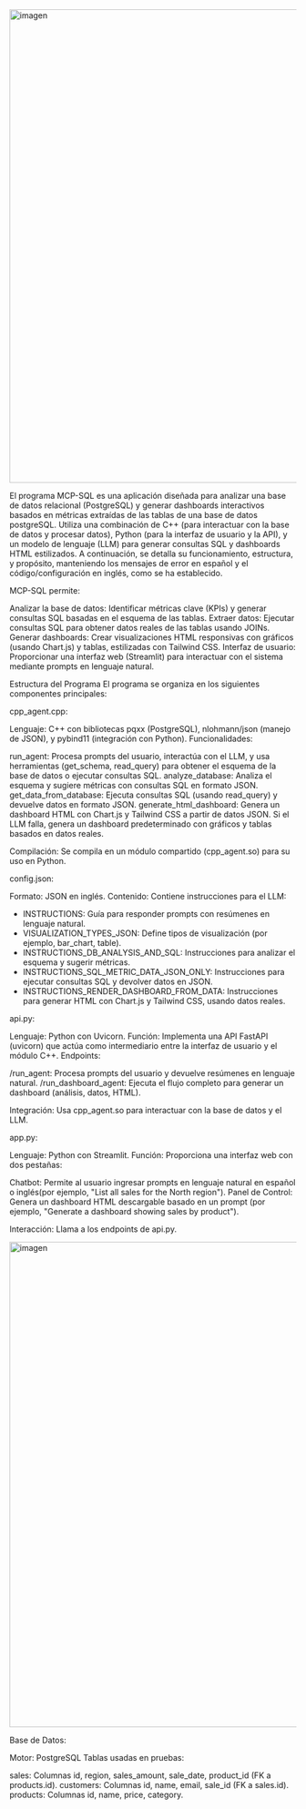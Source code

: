 <img width="1373" height="832" alt="imagen" src="https://github.com/user-attachments/assets/c35d8662-2dfc-4827-8467-2ab832c42210" />

El programa MCP-SQL es una aplicación diseñada para analizar una base de datos relacional (PostgreSQL) y generar dashboards interactivos basados en métricas extraídas de las tablas de una base de datos postgreSQL. Utiliza una combinación de C++ (para interactuar con la base de datos y procesar datos), Python (para la interfaz de usuario y la API), y un modelo de lenguaje (LLM) para generar consultas SQL y dashboards HTML estilizados. A continuación, se detalla su funcionamiento, estructura, y propósito, manteniendo los mensajes de error en español y el código/configuración en inglés, como se ha establecido.

MCP-SQL permite:

Analizar la base de datos: Identificar métricas clave (KPIs) y generar consultas SQL basadas en el esquema de las tablas.
Extraer datos: Ejecutar consultas SQL para obtener datos reales de las tablas usando JOINs.
Generar dashboards: Crear visualizaciones HTML responsivas con gráficos (usando Chart.js) y tablas, estilizadas con Tailwind CSS.
Interfaz de usuario: Proporcionar una interfaz web (Streamlit) para interactuar con el sistema mediante prompts en lenguaje natural.

Estructura del Programa
El programa se organiza en los siguientes componentes principales:

cpp_agent.cpp:

Lenguaje: C++ con bibliotecas pqxx (PostgreSQL), nlohmann/json (manejo de JSON), y pybind11 (integración con Python).
Funcionalidades:

run_agent: Procesa prompts del usuario, interactúa con el LLM, y usa herramientas (get_schema, read_query) para obtener el esquema de la base de datos o ejecutar consultas SQL.
analyze_database: Analiza el esquema y sugiere métricas con consultas SQL en formato JSON.
get_data_from_database: Ejecuta consultas SQL (usando read_query) y devuelve datos en formato JSON.
generate_html_dashboard: Genera un dashboard HTML con Chart.js y Tailwind CSS a partir de datos JSON. Si el LLM falla, genera un dashboard predeterminado con gráficos y tablas basados en datos reales.


Compilación: Se compila en un módulo compartido (cpp_agent.so) para su uso en Python.


config.json:

Formato: JSON en inglés.
Contenido: Contiene instrucciones para el LLM:

- INSTRUCTIONS: Guía para responder prompts con resúmenes en lenguaje natural.
- VISUALIZATION_TYPES_JSON: Define tipos de visualización (por ejemplo, bar_chart, table).
- INSTRUCTIONS_DB_ANALYSIS_AND_SQL: Instrucciones para analizar el esquema y sugerir métricas.
- INSTRUCTIONS_SQL_METRIC_DATA_JSON_ONLY: Instrucciones para ejecutar consultas SQL y devolver datos en JSON.
- INSTRUCTIONS_RENDER_DASHBOARD_FROM_DATA: Instrucciones para generar HTML con Chart.js y Tailwind CSS, usando datos reales.


api.py:

Lenguaje: Python con Uvicorn.
Función: Implementa una API FastAPI (uvicorn) que actúa como intermediario entre la interfaz de usuario y el módulo C++.
Endpoints:

/run_agent: Procesa prompts del usuario y devuelve resúmenes en lenguaje natural.
/run_dashboard_agent: Ejecuta el flujo completo para generar un dashboard (análisis, datos, HTML).


Integración: Usa cpp_agent.so para interactuar con la base de datos y el LLM.


app.py:

Lenguaje: Python con Streamlit.
Función: Proporciona una interfaz web con dos pestañas:

Chatbot: Permite al usuario ingresar prompts en lenguaje natural en español o inglés(por ejemplo, "List all sales for the North region").
Panel de Control: Genera un dashboard HTML descargable basado en un prompt (por ejemplo, "Generate a dashboard showing sales by product").


Interacción: Llama a los endpoints de api.py.

<img width="1375" height="853" alt="imagen" src="https://github.com/user-attachments/assets/6e0343d1-4c8b-4196-9c46-bbb328d655a1" />


Base de Datos:

Motor: PostgreSQL
Tablas usadas en pruebas:

sales: Columnas id, region, sales_amount, sale_date, product_id (FK a products.id).
customers: Columnas id, name, email, sale_id (FK a sales.id).
products: Columnas id, name, price, category.

